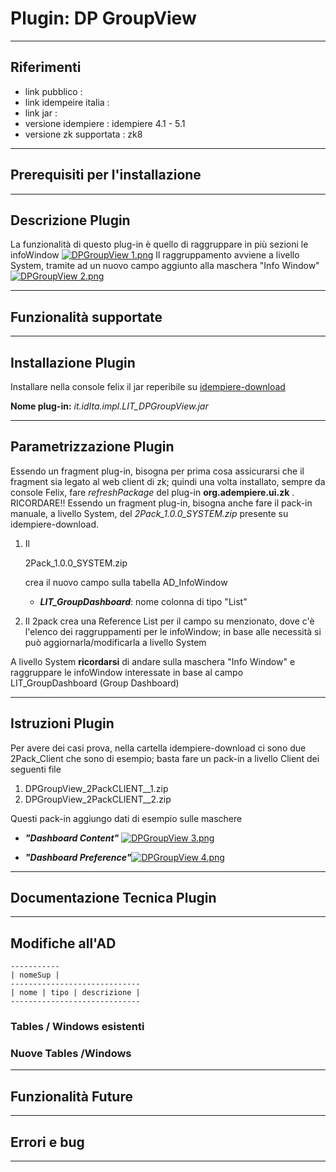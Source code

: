 # Plugin: DP GroupView

---

## Riferimenti

- link pubblico  :
- link idempeire italia  :
- link jar  :
- versione idempiere  : idempiere 4.1 - 5.1
- versione zk supportata : zk8

---

## Prerequisiti per l'installazione

---

## Descrizione Plugin

La funzionalità di questo plug-in è quello di raggruppare in più sezioni le infoWindow
 [![DPGroupView 1.png](http://192.168.178.102/images/thumb/c/c2/DPGroupView_1.png/1080px-DPGroupView_1.png)](http://192.168.178.102/index.php/File:DPGroupView_1.png)
 Il raggruppamento avviene a livello System, tramite ad un nuovo campo aggiunto alla maschera "Info Window"[![DPGroupView 2.png](http://192.168.178.102/images/thumb/9/91/DPGroupView_2.png/1080px-DPGroupView_2.png)](http://192.168.178.102/index.php/File:DPGroupView_2.png)

---

## Funzionalità supportate

---

## Installazione Plugin

Installare nella console felix il jar reperibile su [idempiere-download](https://bitbucket.org/consulnet/idempiere-download)

**Nome plug-in:** *it.idIta.impl.LIT_DPGroupView.jar*

---

## Parametrizzazione Plugin

Essendo un fragment plug-in, bisogna per prima cosa assicurarsi che  il fragment sia legato al web client di zk; quindi una volta installato,  sempre da console Felix, fare *refreshPackage* del plug-in **org.adempiere.ui.zk** . RICORDARE!!
 Essendo un fragment plug-in, bisogna anche fare il pack-in manuale, a livello System, del *2Pack_1.0.0_SYSTEM.zip* presente su idempiere-download.

1. Il 

   2Pack_1.0.0_SYSTEM.zip

    crea il nuovo campo sulla tabella AD_InfoWindow 

   - ***LIT_GroupDashboard***: nome colonna di tipo "List"

2. Il 2pack crea una Reference List per il campo su menzionato, dove  c'è l'elenco dei raggruppamenti per le infoWindow; in base alle  necessità si può aggiornarla/modificarla a livello System

A livello System **ricordarsi** di andare sulla maschera "Info  Window" e raggruppare le infoWindow interessate in base al campo  LIT_GroupDashboard (Group Dashboard)

---

## Istruzioni Plugin

Per avere dei casi prova, nella cartella idempiere-download ci sono  due 2Pack_Client che sono di esempio; basta fare un pack-in a livello  Client dei seguenti file

1. DPGroupView_2PackCLIENT__1.zip
2. DPGroupView_2PackCLIENT__2.zip

Questi pack-in aggiungo dati di esempio sulle maschere

- ***"Dashboard Content"*** [![DPGroupView 3.png](http://192.168.178.102/images/thumb/d/d0/DPGroupView_3.png/1080px-DPGroupView_3.png)](http://192.168.178.102/index.php/File:DPGroupView_3.png)



- ***"Dashboard Preference"***[![DPGroupView 4.png](http://192.168.178.102/images/thumb/a/a2/DPGroupView_4.png/1080px-DPGroupView_4.png)](http://192.168.178.102/index.php/File:DPGroupView_4.png)

---

## Documentazione Tecnica Plugin

---

## Modifiche all'AD

```
-----------
| nomeSup |
-----------------------------
| nome | tipo | descrizione | 
-----------------------------
```

### Tables / Windows esistenti

### Nuove Tables /Windows

---

## Funzionalità Future

---

## Errori e bug 

---
